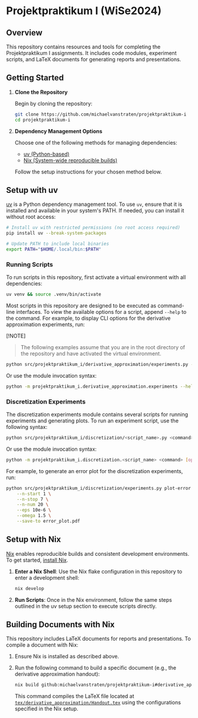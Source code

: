 # Projektpraktikum I (WiSe2024)

## Overview

This repository contains resources and tools for completing the Projektpraktikum
I assignments. It includes code modules, experiment scripts, and LaTeX documents
for generating reports and presentations.

## Getting Started

1. **Clone the Repository**

   Begin by cloning the repository:

   ```sh
   git clone https://github.com/michaelvanstraten/projektpraktikum-i
   cd projektpraktikum-i
   ```

2. **Dependency Management Options**

   Choose one of the following methods for managing dependencies:

   - [uv (Python-based)](https://docs.astral.sh/uv/)
   - [Nix (System-wide reproducible builds)](https://nixos.org/)

   Follow the setup instructions for your chosen method below.

## Setup with uv

[uv](https://docs.astral.sh/uv/) is a Python dependency management tool. To use
`uv`, ensure that it is installed and available in your system's PATH. If
needed, you can install it without root access:

```sh
# Install uv with restricted permissions (no root access required)
pip install uv --break-system-packages

# Update PATH to include local binaries
export PATH="$HOME/.local/bin:$PATH"
```

### Running Scripts

To run scripts in this repository, first activate a virtual environment with all
dependencies:

```sh
uv venv && source .venv/bin/activate
```

Most scripts in this repository are designed to be executed as command-line
interfaces. To view the available options for a script, append `--help` to the
command. For example, to display CLI options for the derivative approximation
experiments, run:

[!NOTE]

> The following examples assume that you are in the root directory of the
> repository and have activated the virtual environment.

```sh
python src/projektpraktikum_i/derivative_approximation/experiments.py --help
```

Or use the module invocation syntax:

```sh
python -m projektpraktikum_i.derivative_approximation.experiments --help
```

### Discretization Experiments

The discretization experiments module contains several scripts for running
experiments and generating plots. To run an experiment script, use the following
syntax:

```sh
python src/projektpraktikum_i/discretization/<script_name>.py <command> [options]
```

Or use the module invocation syntax:

```sh
python -m projektpraktikum_i.discretization.<script_name> <command> [options]
```

For example, to generate an error plot for the discretization experiments, run:

```sh
python src/projektpraktikum_i/discretization/experiments.py plot-error \
    --n-start 1 \
    --n-stop 7 \
    --n-num 20 \
    --eps 10e-6 \
    --omega 1.5 \
    --save-to error_plot.pdf
```

## Setup with Nix

[Nix](https://nixos.org/) enables reproducible builds and consistent development
environments. To get started,
[install Nix](https://nixos.org/download/#download-nix).

1. **Enter a Nix Shell**: Use the Nix flake configuration in this repository to
   enter a development shell:

   ```sh
   nix develop
   ```

2. **Run Scripts**: Once in the Nix environment, follow the same steps outlined
   in the uv setup section to execute scripts directly.

## Building Documents with Nix

This repository includes LaTeX documents for reports and presentations. To
compile a document with Nix:

1. Ensure Nix is installed as described above.
2. Run the following command to build a specific document (e.g., the derivative
   approximation handout):

   ```sh
   nix build github:michaelvanstraten/projektpraktikum-i#derivative_approximation/handout
   ```

   This command compiles the LaTeX file located at
   [`tex/derivative_approximation/Handout.tex`](tex/derivative_approximation/Handout.tex)
   using the configurations specified in the Nix setup.
